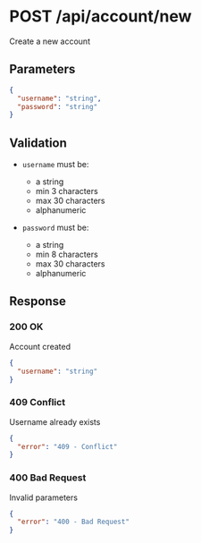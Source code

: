 # POST /api/account/new

Create a new account

## Parameters

```json
{
  "username": "string",
  "password": "string"
}
```

## Validation

- `username` must be:

  - a string
  - min 3 characters
  - max 30 characters
  - alphanumeric

- `password` must be:

  - a string
  - min 8 characters
  - max 30 characters
  - alphanumeric

## Response

### 200 OK

Account created

```json
{
  "username": "string"
}
```

### 409 Conflict

Username already exists

```json
{
  "error": "409 - Conflict"
}
```

### 400 Bad Request

Invalid parameters

```json
{
  "error": "400 - Bad Request"
}
```
